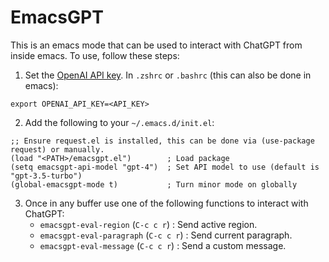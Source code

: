 # EmacsGPT

This is an emacs mode that can be used to interact with ChatGPT from inside
emacs. To use, follow these steps:

1. Set the [OpenAI API key](https://platform.openai.com/api-keys). In `.zshrc` or `.bashrc` (this can also be done in emacs):
```
export OPENAI_API_KEY=<API_KEY>
```
2. Add the following to your `~/.emacs.d/init.el`:

```
;; Ensure request.el is installed, this can be done via (use-package request) or manually.
(load "<PATH>/emacsgpt.el")        ; Load package
(setq emacsgpt-api-model "gpt-4")  ; Set API model to use (default is "gpt-3.5-turbo")
(global-emacsgpt-mode t)           ; Turn minor mode on globally
```

3. Once in any buffer use one of the following functions to interact with ChatGPT:
   - `emacsgpt-eval-region` (`C-c c r`) : Send active region.
   - `emacsgpt-eval-paragraph` (`C-c c r`) : Send current paragraph.
   - `emacsgpt-eval-message` (`C-c c r`) : Send a custom message.

